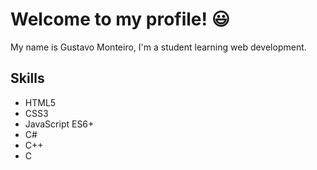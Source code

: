 # Welcome to my profile! 😃
My name is Gustavo Monteiro, I'm a student learning web development.

## Skills

 - HTML5
 - CSS3
 - JavaScript ES6+
 - C#
 - C++
 - C

